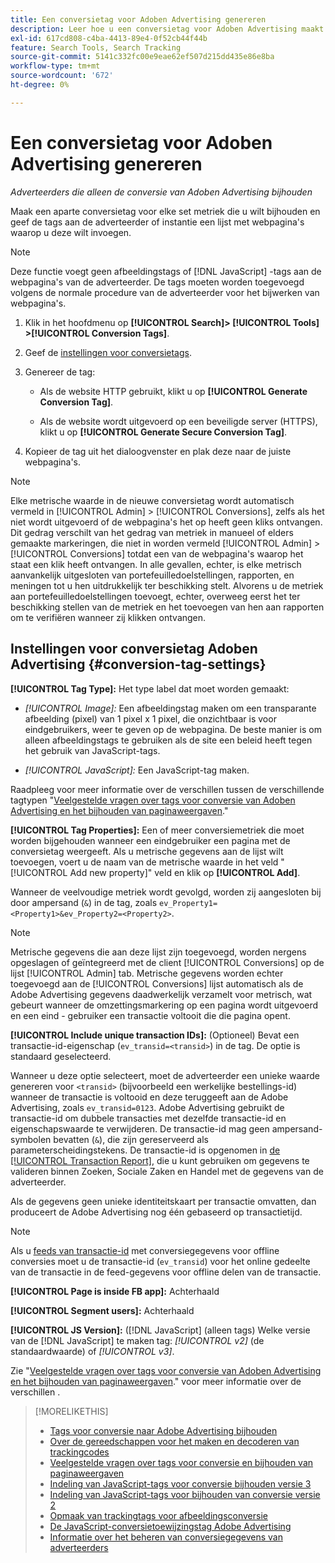 ```yaml
---
title: Een conversietag voor Adoben Advertising genereren
description: Leer hoe u een conversietag voor Adoben Advertising maakt om uw conversiegebeurtenissen bij te houden.
exl-id: 617cd808-c4ba-4413-89e4-0f52cb44f44b
feature: Search Tools, Search Tracking
source-git-commit: 5141c332fc00e9eae62ef507d215dd435e86e8ba
workflow-type: tm+mt
source-wordcount: '672'
ht-degree: 0%

---
```


# Een conversietag voor Adoben Advertising genereren

*Adverteerders die alleen de conversie van Adoben Advertising bijhouden*

Maak een aparte conversietag voor elke set metriek die u wilt bijhouden en geef de tags aan de adverteerder of instantie een lijst met webpagina&#39;s waarop u deze wilt invoegen.

>[!NOTE]
>
>Deze functie voegt geen afbeeldingstags of [!DNL JavaScript] -tags aan de webpagina&#39;s van de adverteerder. De tags moeten worden toegevoegd volgens de normale procedure van de adverteerder voor het bijwerken van webpagina&#39;s.

1. Klik in het hoofdmenu op **[!UICONTROL Search]> [!UICONTROL Tools] >[!UICONTROL Conversion Tags]**.

1. Geef de [instellingen voor conversietags](#conversion-tag-settings).

1. Genereer de tag:

   * Als de website HTTP gebruikt, klikt u op **[!UICONTROL Generate Conversion Tag]**.

   * Als de website wordt uitgevoerd op een beveiligde server (HTTPS), klikt u op **[!UICONTROL Generate Secure Conversion Tag]**.

1. Kopieer de tag uit het dialoogvenster en plak deze naar de juiste webpagina&#39;s.

>[!NOTE]
>
>Elke metrische waarde in de nieuwe conversietag wordt automatisch vermeld in [!UICONTROL Admin] > [!UICONTROL Conversions], zelfs als het niet wordt uitgevoerd of de webpagina&#39;s het op heeft geen kliks ontvangen. Dit gedrag verschilt van het gedrag van metriek in manueel of elders gemaakte markeringen, die niet in worden vermeld [!UICONTROL Admin] > [!UICONTROL Conversions] totdat een van de webpagina&#39;s waarop het staat een klik heeft ontvangen. In alle gevallen, echter, is elke metrisch aanvankelijk uitgesloten van portefeuilledoelstellingen, rapporten, en meningen tot u hen uitdrukkelijk ter beschikking stelt. Alvorens u de metriek aan portefeuilledoelstellingen toevoegt, echter, overweeg eerst het ter beschikking stellen van de metriek en het toevoegen van hen aan rapporten om te verifiëren wanneer zij klikken ontvangen.

## Instellingen voor conversietag Adoben Advertising {#conversion-tag-settings}

**[!UICONTROL Tag Type]:** Het type label dat moet worden gemaakt:

* *[!UICONTROL Image]:* Een afbeeldingstag maken om een transparante afbeelding (pixel) van 1 pixel x 1 pixel, die onzichtbaar is voor eindgebruikers, weer te geven op de webpagina. De beste manier is om alleen afbeeldingstags te gebruiken als de site een beleid heeft tegen het gebruik van JavaScript-tags.

* *[!UICONTROL JavaScript]:* Een JavaScript-tag maken.

Raadpleeg voor meer informatie over de verschillen tussen de verschillende tagtypen &quot;[Veelgestelde vragen over tags voor conversie van Adoben Advertising en het bijhouden van paginaweergaven](/help/search-social-commerce/tracking/faqs-conversion-page-view-tracking-tags.md).&quot;

**[!UICONTROL Tag Properties]:** Een of meer conversiemetriek die moet worden bijgehouden wanneer een eindgebruiker een pagina met de conversietag weergeeft. Als u metrische gegevens aan de lijst wilt toevoegen, voert u de naam van de metrische waarde in het veld &quot;[!UICONTROL Add new property]&quot; veld en klik op **[!UICONTROL Add]**.

Wanneer de veelvoudige metriek wordt gevolgd, worden zij aangesloten bij door ampersand (`&`) in de tag, zoals `ev_Property1=<Property1>&ev_Property2=<Property2>`.

>[!NOTE]
>
>Metrische gegevens die aan deze lijst zijn toegevoegd, worden nergens opgeslagen of geïntegreerd met de client [!UICONTROL Conversions] op de lijst [!UICONTROL Admin] tab. Metrische gegevens worden echter toegevoegd aan de [!UICONTROL Conversions] lijst automatisch als de Adobe Advertising gegevens daadwerkelijk verzamelt voor metrisch, wat gebeurt wanneer de omzettingsmarkering op een pagina wordt uitgevoerd en een eind - gebruiker een transactie voltooit die die pagina opent.

**[!UICONTROL Include unique transaction IDs]:** (Optioneel) Bevat een transactie-id-eigenschap (`ev_transid=<transid>`) in de tag. De optie is standaard geselecteerd.

Wanneer u deze optie selecteert, moet de adverteerder een unieke waarde genereren voor `<transid>` (bijvoorbeeld een werkelijke bestellings-id) wanneer de transactie is voltooid en deze teruggeeft aan de Adobe Advertising, zoals `ev_transid=0123`. Adobe Advertising gebruikt de transactie-id om dubbele transacties met dezelfde transactie-id en eigenschapswaarde te verwijderen. De transactie-id mag geen ampersand-symbolen bevatten (`&`), die zijn gereserveerd als parameterscheidingstekens. De transactie-id is opgenomen in [de [!UICONTROL Transaction Report]](/help/search-social-commerce/reports/management/basic-advanced/transaction-report.md), die u kunt gebruiken om gegevens te valideren binnen Zoeken, Sociale Zaken en Handel met de gegevens van de adverteerder.

Als de gegevens geen unieke identiteitskaart per transactie omvatten, dan produceert de Adobe Advertising nog één gebaseerd op transactietijd.

>[!NOTE]
>
>Als u [feeds van transactie-id](/help/search-social-commerce/tracking/feed-transaction-id.md) met conversiegegevens voor offline conversies moet u de transactie-id (`ev_transid`) voor het online gedeelte van de transactie in de feed-gegevens voor offline delen van de transactie.

**[!UICONTROL Page is inside FB app]:** Achterhaald

**[!UICONTROL Segment users]:** Achterhaald

**[!UICONTROL JS Version]:** ([!DNL JavaScript] (alleen tags) Welke versie van de [!DNL JavaScript] te maken tag: *[!UICONTROL v2]* (de standaardwaarde) of *[!UICONTROL v3]*.

Zie &quot;[Veelgestelde vragen over tags voor conversie van Adoben Advertising en het bijhouden van paginaweergaven](/help/search-social-commerce/tracking/faqs-conversion-page-view-tracking-tags.md).&quot; voor meer informatie over de verschillen .

>[!MORELIKETHIS]
>
>* [Tags voor conversie naar Adobe Advertising bijhouden](/help/search-social-commerce/tracking/conversion-tracking-advertising.md)
>* [Over de gereedschappen voor het maken en decoderen van trackingcodes](tracking-tools-about.md)
>* [Veelgestelde vragen over tags voor conversie en bijhouden van paginaweergaven](/help/search-social-commerce/tracking/faqs-conversion-page-view-tracking-tags.md)
>* [Indeling van JavaScript-tags voor conversie bijhouden versie 3](/help/search-social-commerce/tracking/format-conversion-tag-jsv3.md)
>* [Indeling van JavaScript-tags voor bijhouden van conversie versie 2](/help/search-social-commerce/tracking/format-conversion-tag-jsv2.md)
>* [Opmaak van trackingtags voor afbeeldingsconversie](/help/search-social-commerce/tracking/format-conversion-tag-image.md)
>* [De JavaScript-conversietoewijzingstag Adobe Advertising](/help/search-social-commerce/tracking/itp-conversion-mapping-tag.md)
>* [Informatie over het beheren van conversiegegevens van adverteerders](/help/search-social-commerce/admin/conversion-metrics/conversion-metric-about.md)
